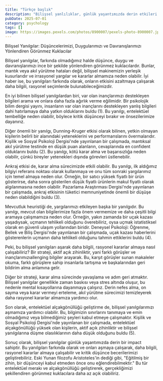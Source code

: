 ```yaml
---
title: "Türkçe başlık"
description: "Bilişsel yanlılıklar, günlük yaşantımızda derin etkileri olan düşünce ve karar verme hatalarıdır...."
pubDate: 2025-07-01
category: psychology
tags: []
image: https://images.pexels.com/photos/8900007/pexels-photo-8900007.jpeg?auto=compress&cs=tinysrgb&h=650&w=940
---
```


Bilişsel Yanılgılar: Düşüncelerimizi, Duygularımızı ve Davranışlarımızı Yönlendiren Görünmez Kuklacılar

Bilişsel yanılgılar, farkında olmadığımız halde düşünce, duygu ve davranışlarımızı ince bir şekilde yönlendiren görünmez kuklacılardır. Bunlar, mantık veya akıl yürütme hataları değil, bilişsel makinemizin yerleşik kusurlarıdır ve irrasyonel yargılar ve kararlar almamıza neden olabilir. İyi haber ise, bu yanılgıları farkında olarak, onların etkisini azaltmaya çalışarak daha bilgili, rasyonel seçimlerde bulunabileceğimizdir.

En iyi bilinen bilişsel yanılgılardan biri, var olan inançlarımızı destekleyen bilgileri arama ve onlara daha fazla ağırlık verme eğilimidir. Bir psikolojik bilim dergisi yayını, insanların var olan inançlarını destekleyen yanlış bilgileri dahi hatırlamaya daha yatkın olduklarını buldu (1). Bu yanılgı, entelektüel tembelliğe neden olabilir, böylece kritik düşünceyi bırakır ve önsezilerimize dayanırız.

Diğer önemli bir yanılgı, Dunning-Kruger etkisi olarak bilinen, yetkin olmayan kişilerin belirli bir alanındaki yeteneklerini ve performanslarını övermalarıdır. Kişilik ve Sosyal Psikoloji Dergisi'nde yayınlanan bir çalışmada, mantıksal akıl yürütme testinde en düşük puan alanların, cevaplarında en confident olduklarını buldu (2). Bu yanılgı, kötü karar alma ve başarısızlığa neden olabilir, çünkü bireyler yetenekleri dışında görevleri üstlenebilir.

Ankraj etkisi de, karar alma sürecimizde etkili olabilir. Bu yanılgı, ilk aldığımız bilgiyi referans noktası olarak kullanmaya ve onu tüm sonraki yargılarımız için temel almaya neden olur. Örneğin, bir satıcı yüksek fiyatlı bir ürün gösterirse, daha sonra gösterilen düşük fiyatlı ürünlerin makul fiyatlı olarak algılanmasına neden olabilir. Pazarlama Araştırması Dergisi'nde yayınlanan bir çalışmada, ankraj etkisinin tüketici memnuniyetinde önemli bir düşüşe neden olabildiğini buldu (3).

Mevcutluk heuristiği de, yargılarımızı etkileyen başka bir yanılgıdır. Bu yanılgı, mevcut olan bilgilerimize fazla önem vermemize ve daha çeşitli bilgi aramaya çalışmamıza neden olur. Örneğin, yakın zamanda bir uçak kazası yaşadıysak, uçmanın tehlikeli olduğunu överebiliriz, oysa uçmak istatistiksel olarak en güvenli ulaşım yollarından biridir. Deneysel Psikoloji: Öğrenme, Bellek ve Biliş Dergisi'nde yayınlanan bir çalışmada, uçak kazası haberlerini gösterenlerin uçmanın daha tehlikeli olduğunu tahmin ettiklerini buldu (4).

Peki, bu bilişsel yanılgıları aşarak daha bilgili, rasyonel kararlar almaya nasıl çalışabiliriz? Bir strateji, aktif açık zihinliktir, yani farklı görüşler ve inançlarımızıallenging bilgiler arayarak. Bu, karşıt görüşler sunan makaleler okuma, farklı görüşlere sahip insanlarla tartışma ve başkalarından geri bildirim alma anlamına gelir.

Diğer bir strateji, karar alma sürecinde yavaşlama ve adım geri atmaktır. Bilişsel yanılgılar genellikle zaman baskısı veya stres altında oluşur, bu nedenle mental kısayollarına dayanmaya çalışırız. Derin nefes alma, on sayma veya karar vermeyi erteleme, akıl yürütme sürecimizi temizleyerek daha rasyonel kararlar almamıza yardımcı olur.

Son olarak, entelektüel alçakgönüllüğü geliştirme de, bilişsel yanılgılarımızı aşmamıza yardımcı olabilir. Bu, bilgimizin sınırlarını tanımaya ve emin olmadığımız veya bilmediğimiz şeyleri kabul etmeye çalışmaktır. Kişilik ve Sosyal Psikoloji Dergisi'nde yayınlanan bir çalışmada, entelektüel alçakgönüllüğü yüksek olan kişilerin, aktif açık zihinliktir ve bilişsel yanılgılarına düşme olasılıklarının daha düşük olduğunu buldu (5).

Sonuç olarak, bilişsel yanılgılar günlük yaşantımızda derin bir impact sahiptir. Bu yanılgıları farkında olarak ve onları aşmaya çalışarak, daha bilgili, rasyonel kararlar almaya çalışabilir ve kritik düşünce becerilerimizi geliştirebiliriz. Eski Yunan filozofu Aristoteles'in dediği gibi, "Eğitilmiş bir zihin, bir düşünceyi kabul etmeden önce onu eğlendirebilmektir." Bu tür entelektüel merakı ve alçakgönüllüğü geliştirerek, gerçekliğimizi şekillendiren görünmez kuklacılara daha az açık olabiliriz.